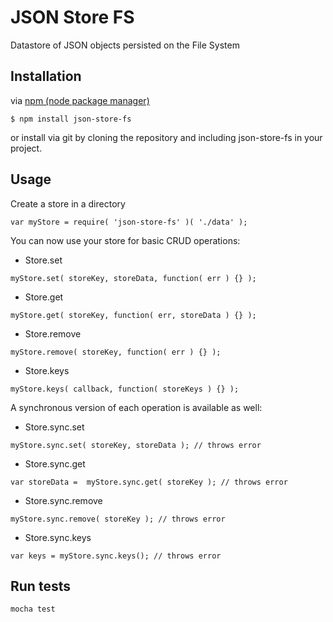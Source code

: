 # JSON Store FS

Datastore of JSON objects persisted on the File System

## Installation

via [npm (node package manager)](http://github.com/isaacs/npm)

    $ npm install json-store-fs

or install via git by cloning the repository and including json-store-fs in your project.

## Usage

Create a store in a directory
```
var myStore = require( 'json-store-fs' )( './data' );
```

You can now use your store for basic CRUD operations:

- Store.set
```
myStore.set( storeKey, storeData, function( err ) {} );
```

- Store.get
```
myStore.get( storeKey, function( err, storeData ) {} );
```

- Store.remove
```
myStore.remove( storeKey, function( err ) {} );
```

- Store.keys
```
myStore.keys( callback, function( storeKeys ) {} );
```


A synchronous version of each operation is available as well:

- Store.sync.set
```
myStore.sync.set( storeKey, storeData ); // throws error
```

- Store.sync.get
```
var storeData =  myStore.sync.get( storeKey ); // throws error
```

- Store.sync.remove
```
myStore.sync.remove( storeKey ); // throws error
```

- Store.sync.keys
```
var keys = myStore.sync.keys(); // throws error
```


## Run tests
```
mocha test
```
